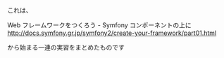 これは、

Web フレームワークをつくろう - Symfony コンポーネントの上に
http://docs.symfony.gr.jp/symfony2/create-your-framework/part01.html

から始まる一連の実習をまとめたものです
